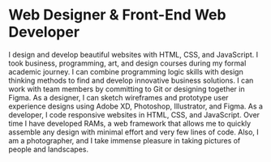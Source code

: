 # Web Designer & Front-End Web Developer

I design and develop beautiful websites with HTML, CSS, and JavaScript.
I took business, programming, art, and design courses during my formal
academic journey. I can combine programming logic skills with design
thinking methods to find and develop innovative business solutions. I
can work with team members by committing to Git or designing together in
Figma. As a designer, I can sketch wireframes and prototype user experience
designs using Adobe XD, Photoshop, Illustrator, and Figma. As a developer,
I code responsive websites in HTML, CSS, and JavaScript. Over time I
have developed RAMs, a web framework that allows me to quickly assemble
any design with minimal effort and very few lines of code. Also, I am a
photographer, and I take immense pleasure in taking pictures of people
and landscapes.
